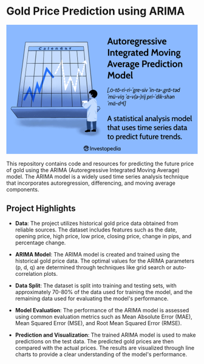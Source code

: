 # Gold Price Prediction using ARIMA

![Gold Price Prediction](ARIMA.png)

This repository contains code and resources for predicting the future price of gold using the ARIMA (Autoregressive Integrated Moving Average) model. The ARIMA model is a widely used time series analysis technique that incorporates autoregression, differencing, and moving average components.

## Project Highlights

- **Data**: The project utilizes historical gold price data obtained from reliable sources. The dataset includes features such as the date, opening price, high price, low price, closing price, change in pips, and percentage change.

- **ARIMA Model**: The ARIMA model is created and trained using the historical gold price data. The optimal values for the ARIMA parameters (p, d, q) are determined through techniques like grid search or auto-correlation plots.

- **Data Split**: The dataset is split into training and testing sets, with approximately 70-80% of the data used for training the model, and the remaining data used for evaluating the model's performance.

- **Model Evaluation**: The performance of the ARIMA model is assessed using common evaluation metrics such as Mean Absolute Error (MAE), Mean Squared Error (MSE), and Root Mean Squared Error (RMSE).

- **Prediction and Visualization**: The trained ARIMA model is used to make predictions on the test data. The predicted gold prices are then compared with the actual prices. The results are visualized through line charts to provide a clear understanding of the model's performance.


